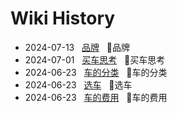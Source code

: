 # Wiki History

- 2024-07-13&nbsp;&nbsp; [品牌](/0005_品牌)&nbsp;&nbsp; :bookmark:品牌
- 2024-07-01&nbsp;&nbsp; [买车思考](/0004_买车思考)&nbsp;&nbsp; :bookmark:买车思考
- 2024-06-23&nbsp;&nbsp; [车的分类](/0002_车的分类)&nbsp;&nbsp; :bookmark:车的分类
- 2024-06-23&nbsp;&nbsp; [选车](/0001_选车)&nbsp;&nbsp; :bookmark:选车
- 2024-06-23&nbsp;&nbsp; [车的费用](/0003_车的费用)&nbsp;&nbsp; :bookmark:车的费用

